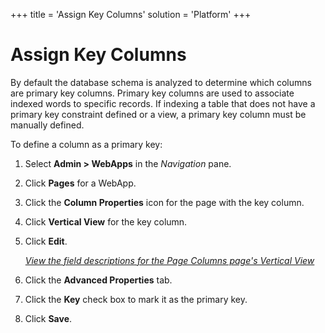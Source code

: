 +++
title = 'Assign Key Columns'
solution = 'Platform'
+++

# Assign Key Columns

By default the database schema is analyzed to determine which columns
are primary key columns. Primary key columns are used to associate
indexed words to specific records. If indexing a table that does not
have a primary key constraint defined or a view, a primary key column
must be manually defined.

To define a column as a primary key:

1.  Select **Admin \> WebApps** in the *Navigation* pane.

2.  Click **Pages** for a WebApp.

3.  Click the **Column Properties** icon for the page with the key
    column.

4.  Click **Vertical View** for the key column.

5.  Click **Edit**.
    
    [*View the field descriptions for the Page Columns page's Vertical
    View*](../Page_Desc/Page_Columns_H)

6.  Click the **Advanced Properties** tab.

7.  Click the **Key** check box to mark it as the primary key.

8.  Click **Save**.
